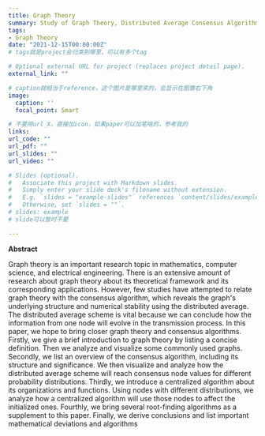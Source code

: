 ```yaml
---
title: Graph Theory
summary: Study of Graph Theory, Distributed Average Consensus Algorithm and Centralized Algorithm
tags:
- Graph Theory
date: "2021-12-15T00:00:00Z"
# tags就是project会归类到哪里，可以有多个tag

# Optional external URL for project (replaces project detail page).
external_link: ""

# caption就相当于reference，这个图片是哪里来的，会显示在图像右下角
image:
  caption: ''
  focal_point: Smart

# 不要用url_X，直接加icon，如果paper可以加笔啥的，参考我的
links:
url_code: ""
url_pdf: ""
url_slides: ""
url_video: ""

# Slides (optional).
#   Associate this project with Markdown slides.
#   Simply enter your slide deck's filename without extension.
#   E.g. `slides = "example-slides"` references `content/slides/example-slides.md`.
#   Otherwise, set `slides = ""`.
# slides: example
# slide可以暂时不要

---
```

**Abstract**

Graph theory is an important research topic in mathematics, computer science, and electrical engineering. There is an extensive amount of research about graph theory about its theoretical framework and its corresponding applications. However, few studies have attempted to relate graph theory with the consensus algorithm, which reveals the graph's underlying structure and numerical stability using the distributed average. The distributed average scheme is vital because we can conclude how the information from one node will evolve in the transmission process. In this paper, we hope to bring closer graph theory and consensus algorithms. Firstly, we give a brief introduction to graph theory by listing a concise definition. Then we analyze and visualize some commonly used graphs. Secondly, we list an overview of the consensus algorithm, including its structure and significance. We then visualize and analyze how the distributed average scheme will reach consensus node values for different probability distributions. Thirdly, we introduce a centralized algorithm about its organizations and functions. Using nodes with different distributions, we analyze how a centralized algorithm will use those nodes to affect the initialized ones. Fourthly, we bring several root-finding algorithms as a supplement to this paper. Finally, we derive conclusions and list important mathematical deviations and algorithms
